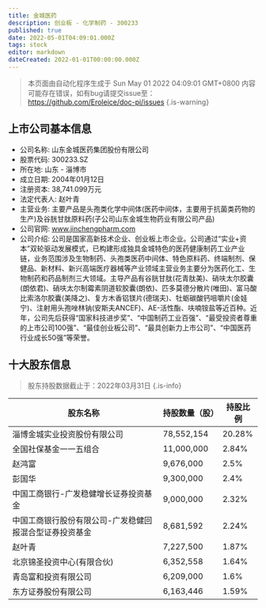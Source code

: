 ```yaml
---
title: 金城医药
description: 创业板 - 化学制药 - 300233
published: true
date: 2022-05-01T04:09:01.000Z
tags: stock
editor: markdown
dateCreated: 2022-01-01T00:00:00.000Z
---
```


> 本页面由自动化程序生成于 Sun May 01 2022 04:09:01 GMT+0800
> 内容可能存在错误，如有bug请提交issue至：https://github.com/Eroleice/doc-pi/issues
{.is-warning}

## 上市公司基本信息
- 公司名称: 山东金城医药集团股份有限公司
- 股票代码: 300233.SZ
- 所在地: 山东 - 淄博市
- 成立日期: 2004年01月12日
- 注册资本: 38,741.099万元
- 法定代表人: 赵叶青
- 主营业务: 主要产品是头孢类化学中间体(医药中间体，主要用于抗菌类药物的生产)及谷胱甘肽原料药(子公司山东金城生物药业有限公司产品)
- 公司官网: www.jinchengpharm.com
- 公司介绍: 公司是国家高新技术企业、创业板上市企业。公司通过“实业+资本”双轮驱动发展模式，已构建形成独具金城特色的医药健康制药工业产业链，业务范围涉及生物制药、头孢类医药中间体、特色原料药、终端制剂、保健品、新材料、新兴高端医疗器械等产业领域主营业务主要分为医药化工、生物制药和药品制剂三大领域。主导产品有谷胱甘肽(花青肽美)、硝呋太尔胶囊(朗依君)、硝呋太尔制霉素阴道软胶囊(朗依)、匹多莫德分散片(唯田)、富马酸比索洛尔胶囊(美降之)、复方木香铝镁片(德瑞夫)、牡蛎碳酸钙咀嚼片(金娃宁)、注射用头孢唑林钠(安斯夫ANCEF)、AE-活性酯、呋喃铵盐等近百种。近年，公司先后获得“国家科技进步奖”、“中国制药工业百强”、“最受投资者尊重的上市公司100强”、“最佳创业板公司”、“最具创新力上市公司”、“中国医药行业成长50强”等荣誉。


## 十大股东信息
> 股东持股数据截止于：2022年03月31日
{.is-info}

| 股东名称 | 持股数量（股） | 持股比例 |
| --- | --- | --- |
| 淄博金城实业投资股份有限公司 | 78,552,154 | 20.28% |
| 全国社保基金一一五组合 | 11,000,000 | 2.84% |
| 赵鸿富 | 9,676,000 | 2.5% |
| 彭国华 | 9,300,000 | 2.4% |
| 中国工商银行-广发稳健增长证券投资基金 | 9,000,000 | 2.32% |
| 中国工商银行股份有限公司-广发稳健回报混合型证券投资基金 | 8,681,592 | 2.24% |
| 赵叶青 | 7,227,500 | 1.87% |
| 北京锦圣投资中心(有限合伙) | 6,352,558 | 1.64% |
| 青岛富和投资有限公司 | 6,209,000 | 1.6% |
| 东方证券股份有限公司 | 6,163,446 | 1.59% |





